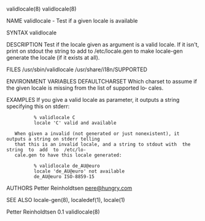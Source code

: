 validlocale(8)                                                                          validlocale(8)

NAME
       validlocale - Test if a given locale is available

SYNTAX
       validlocale <locale>

DESCRIPTION
       Test  if  the  locale  given  as  argument is a valid locale.  If it isn't, print on stdout the
       string to add to /etc/locale.gen to make locale-gen generate the locale (if it exists at all).

FILES
       /usr/sbin/validlocale
       /usr/share/i18n/SUPPORTED

ENVIRONMENT VARIABLES
       DEFAULTCHARSET
              Which charset to assume if the given locale is missing from the list  of  supported  lo‐
              cales.

EXAMPLES
       If you give a valid locale as parameter, it outputs a string specifying this on stderr:

              % validlocale C
              locale 'C' valid and available

       When given a invalid (not generated or just nonexistent), it outputs a string on stderr telling
       that this is an invalid locale, and a string to stdout with  the  string  to  add  to  /etc/lo‐
       cale.gen to have this locale generated:

              % validlocale de_AU@euro
              locale 'de_AU@euro' not available
              de_AU@euro ISO-8859-15

AUTHORS
       Petter Reinholdtsen <pere@hungry.com>

SEE ALSO
       locale-gen(8), localedef(1), locale(1)

Petter Reinholdtsen                               0.1                                   validlocale(8)
